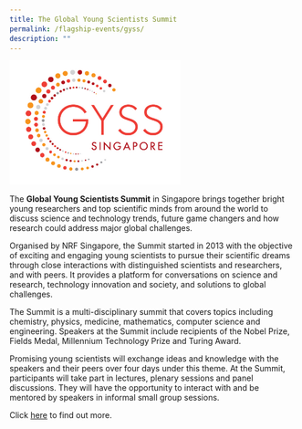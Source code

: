 ```yaml
---
title: The Global Young Scientists Summit
permalink: /flagship-events/gyss/
description: ""
---
```

<img src="/images/Events/gyss-logo-full-col.jpg" alt="GYSS" style="width:300px"><br>

The **Global Young Scientists Summit** in Singapore brings together bright young researchers and top scientific minds from around the world to discuss science and technology trends, future game changers and how research could address major global challenges. 

Organised by NRF Singapore, the Summit started in 2013 with the objective of exciting and engaging young scientists to pursue their scientific dreams through close interactions with distinguished scientists and researchers, and with peers. It provides a platform for conversations on science and research, technology innovation and society, and solutions to global challenges.

The Summit is a multi-disciplinary summit that covers topics including chemistry, physics, medicine, mathematics, computer science and engineering.  Speakers at the Summit include recipients of the Nobel Prize, Fields Medal, Millennium Technology Prize and Turing Award. 

Promising young scientists will exchange ideas and knowledge with the speakers and their peers over four days under this theme. At the Summit, participants will take part in lectures, plenary sessions and panel discussions. They will have the opportunity to interact with and be mentored by speakers in informal small group sessions.

Click [here](https://www.nrf.gov.sg/gyss) to find out more.